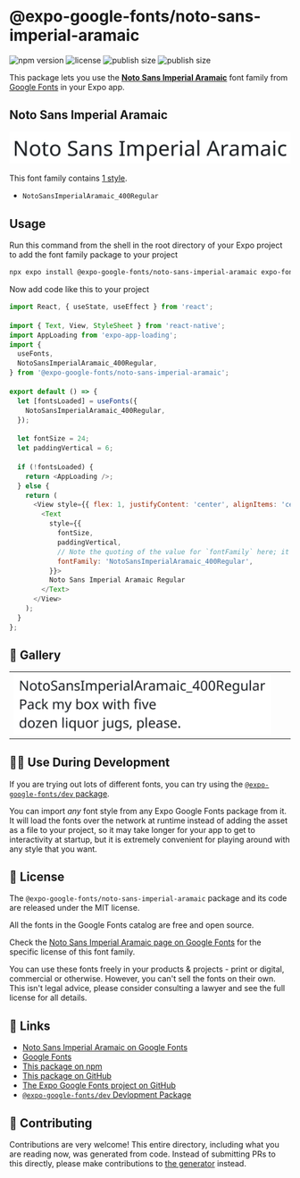 # @expo-google-fonts/noto-sans-imperial-aramaic

![npm version](https://flat.badgen.net/npm/v/@expo-google-fonts/noto-sans-imperial-aramaic)
![license](https://flat.badgen.net/github/license/expo/google-fonts)
![publish size](https://flat.badgen.net/packagephobia/install/@expo-google-fonts/noto-sans-imperial-aramaic)
![publish size](https://flat.badgen.net/packagephobia/publish/@expo-google-fonts/noto-sans-imperial-aramaic)

This package lets you use the [**Noto Sans Imperial Aramaic**](https://fonts.google.com/specimen/Noto+Sans+Imperial+Aramaic) font family from [Google Fonts](https://fonts.google.com/) in your Expo app.

## Noto Sans Imperial Aramaic

![Noto Sans Imperial Aramaic](./font-family.png)

This font family contains [1 style](#-gallery).

- `NotoSansImperialAramaic_400Regular`

## Usage

Run this command from the shell in the root directory of your Expo project to add the font family package to your project
```sh
npx expo install @expo-google-fonts/noto-sans-imperial-aramaic expo-font expo-app-loading
```

Now add code like this to your project
```js
import React, { useState, useEffect } from 'react';

import { Text, View, StyleSheet } from 'react-native';
import AppLoading from 'expo-app-loading';
import {
  useFonts,
  NotoSansImperialAramaic_400Regular,
} from '@expo-google-fonts/noto-sans-imperial-aramaic';

export default () => {
  let [fontsLoaded] = useFonts({
    NotoSansImperialAramaic_400Regular,
  });

  let fontSize = 24;
  let paddingVertical = 6;

  if (!fontsLoaded) {
    return <AppLoading />;
  } else {
    return (
      <View style={{ flex: 1, justifyContent: 'center', alignItems: 'center' }}>
        <Text
          style={{
            fontSize,
            paddingVertical,
            // Note the quoting of the value for `fontFamily` here; it expects a string!
            fontFamily: 'NotoSansImperialAramaic_400Regular',
          }}>
          Noto Sans Imperial Aramaic Regular
        </Text>
      </View>
    );
  }
};

```

## 🔡 Gallery


||||
|-|-|-|
|![NotoSansImperialAramaic_400Regular](./NotoSansImperialAramaic_400Regular.ttf.png)||||


## 👩‍💻 Use During Development

If you are trying out lots of different fonts, you can try using the [`@expo-google-fonts/dev` package](https://github.com/expo/google-fonts/tree/master/font-packages/dev#readme).

You can import *any* font style from any Expo Google Fonts package from it. It will load the fonts
over the network at runtime instead of adding the asset as a file to your project, so it may take longer
for your app to get to interactivity at startup, but it is extremely convenient
for playing around with any style that you want.

## 📖 License

The `@expo-google-fonts/noto-sans-imperial-aramaic` package and its code are released under the MIT license.

All the fonts in the Google Fonts catalog are free and open source.

Check the [Noto Sans Imperial Aramaic page on Google Fonts](https://fonts.google.com/specimen/Noto+Sans+Imperial+Aramaic) for the specific license of this font family.

You can use these fonts freely in your products & projects - print or digital, commercial or otherwise. However, you can't sell the fonts on their own. This isn't legal advice, please consider consulting a lawyer and see the full license for all details.

## 🔗 Links

- [Noto Sans Imperial Aramaic on Google Fonts](https://fonts.google.com/specimen/Noto+Sans+Imperial+Aramaic)
- [Google Fonts](https://fonts.google.com/)
- [This package on npm](https://www.npmjs.com/package/@expo-google-fonts/noto-sans-imperial-aramaic)
- [This package on GitHub](https://github.com/expo/google-fonts/tree/master/font-packages/noto-sans-imperial-aramaic)
- [The Expo Google Fonts project on GitHub](https://github.com/expo/google-fonts)
- [`@expo-google-fonts/dev` Devlopment Package](https://github.com/expo/google-fonts/tree/master/font-packages/dev)

## 🤝 Contributing

Contributions are very welcome! This entire directory, including what you are reading now, was generated from code. Instead of submitting PRs to this directly, please make contributions to [the generator](https://github.com/expo/google-fonts/tree/master/packages/generator) instead.
